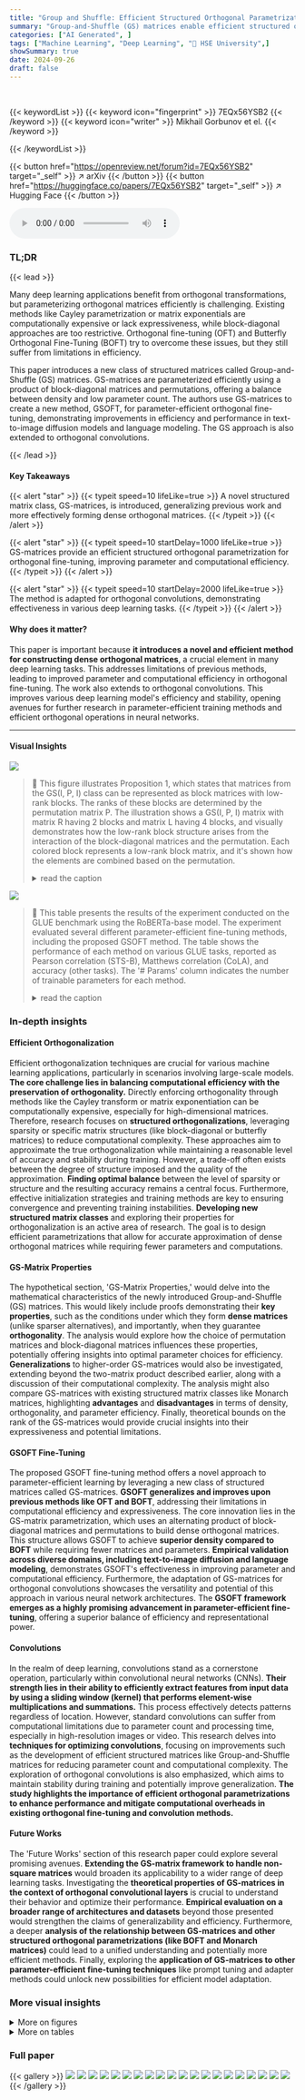 ```yaml
---
title: "Group and Shuffle: Efficient Structured Orthogonal Parametrization"
summary: "Group-and-Shuffle (GS) matrices enable efficient structured orthogonal parametrization, improving parameter and computational efficiency in orthogonal fine-tuning for deep learning."
categories: ["AI Generated", ]
tags: ["Machine Learning", "Deep Learning", "🏢 HSE University",]
showSummary: true
date: 2024-09-26
draft: false
---
```


<br>

{{< keywordList >}}
{{< keyword icon="fingerprint" >}} 7EQx56YSB2 {{< /keyword >}}
{{< keyword icon="writer" >}} Mikhail Gorbunov et el. {{< /keyword >}}
 
{{< /keywordList >}}

{{< button href="https://openreview.net/forum?id=7EQx56YSB2" target="_self" >}}
↗ arXiv
{{< /button >}}
{{< button href="https://huggingface.co/papers/7EQx56YSB2" target="_self" >}}
↗ Hugging Face
{{< /button >}}



<audio controls>
    <source src="https://ai-paper-reviewer.com/7EQx56YSB2/podcast.wav" type="audio/wav">
    Your browser does not support the audio element.
</audio>


### TL;DR


{{< lead >}}

Many deep learning applications benefit from orthogonal transformations, but parameterizing orthogonal matrices efficiently is challenging.  Existing methods like Cayley parametrization or matrix exponentials are computationally expensive or lack expressiveness, while block-diagonal approaches are too restrictive.  Orthogonal fine-tuning (OFT) and Butterfly Orthogonal Fine-Tuning (BOFT) try to overcome these issues, but they still suffer from limitations in efficiency.

This paper introduces a new class of structured matrices called Group-and-Shuffle (GS) matrices.  GS-matrices are parameterized efficiently using a product of block-diagonal matrices and permutations, offering a balance between density and low parameter count. The authors use GS-matrices to create a new method, GSOFT, for parameter-efficient orthogonal fine-tuning, demonstrating improvements in efficiency and performance in text-to-image diffusion models and language modeling. The GS approach is also extended to orthogonal convolutions.

{{< /lead >}}


#### Key Takeaways

{{< alert "star" >}}
{{< typeit speed=10 lifeLike=true >}} A novel structured matrix class, GS-matrices, is introduced, generalizing previous work and more effectively forming dense orthogonal matrices. {{< /typeit >}}
{{< /alert >}}

{{< alert "star" >}}
{{< typeit speed=10 startDelay=1000 lifeLike=true >}} GS-matrices provide an efficient structured orthogonal parametrization for orthogonal fine-tuning, improving parameter and computational efficiency. {{< /typeit >}}
{{< /alert >}}

{{< alert "star" >}}
{{< typeit speed=10 startDelay=2000 lifeLike=true >}} The method is adapted for orthogonal convolutions, demonstrating effectiveness in various deep learning tasks. {{< /typeit >}}
{{< /alert >}}

#### Why does it matter?
This paper is important because **it introduces a novel and efficient method for constructing dense orthogonal matrices**, a crucial element in many deep learning tasks. This addresses limitations of previous methods, leading to improved parameter and computational efficiency in orthogonal fine-tuning.  The work also extends to orthogonal convolutions. This improves various deep learning model's efficiency and stability, opening avenues for further research in parameter-efficient training methods and efficient orthogonal operations in neural networks.

------
#### Visual Insights



![](https://ai-paper-reviewer.com/7EQx56YSB2/figures_3_1.jpg)

> 🔼 This figure illustrates Proposition 1, which states that matrices from the GS(I, P, I) class can be represented as block matrices with low-rank blocks. The ranks of these blocks are determined by the permutation matrix P.  The illustration shows a GS(I, P, I) matrix with matrix R having 2 blocks and matrix L having 4 blocks, and visually demonstrates how the low-rank block structure arises from the interaction of the block-diagonal matrices and the permutation. Each colored block represents a low-rank block matrix, and it's shown how the elements are combined based on the permutation.
> <details>
> <summary>read the caption</summary>
> Figure 2: Illustration of Proposition 1 that provides block low-rank interpretation of GS(I, P, I) matrices. The matrix R contains 2 blocks and matrix L contains 4 blocks.
> </details>





![](https://ai-paper-reviewer.com/7EQx56YSB2/tables_8_1.jpg)

> 🔼 This table presents the results of the experiment conducted on the GLUE benchmark using the RoBERTa-base model.  The experiment evaluated several different parameter-efficient fine-tuning methods, including the proposed GSOFT method.  The table shows the performance of each method on various GLUE tasks, reported as Pearson correlation (STS-B), Matthews correlation (CoLA), and accuracy (other tasks). The '# Params' column indicates the number of trainable parameters for each method.
> <details>
> <summary>read the caption</summary>
> Table 1: Results on GLUE benchmark with RoBERTa-base model. We report Pearson correlation for STS-B, Matthew's correlation for CoLA and accuracy for other tasks. # Params denotes number of trainable parameters
> </details>





### In-depth insights


#### Efficient Orthogonalization
Efficient orthogonalization techniques are crucial for various machine learning applications, particularly in scenarios involving large-scale models.  **The core challenge lies in balancing computational efficiency with the preservation of orthogonality.**  Directly enforcing orthogonality through methods like the Cayley transform or matrix exponentiation can be computationally expensive, especially for high-dimensional matrices.  Therefore, research focuses on **structured orthogonalizations**, leveraging sparsity or specific matrix structures (like block-diagonal or butterfly matrices) to reduce computational complexity. These approaches aim to approximate the true orthogonalization while maintaining a reasonable level of accuracy and stability during training.  However, a trade-off often exists between the degree of structure imposed and the quality of the approximation.  **Finding optimal balance** between the level of sparsity or structure and the resulting accuracy remains a central focus.  Furthermore, effective initialization strategies and training methods are key to ensuring convergence and preventing training instabilities.   **Developing new structured matrix classes** and exploring their properties for orthogonalization is an active area of research.  The goal is to design efficient parametrizations that allow for accurate approximation of dense orthogonal matrices while requiring fewer parameters and computations.

#### GS-Matrix Properties
The hypothetical section, 'GS-Matrix Properties,' would delve into the mathematical characteristics of the newly introduced Group-and-Shuffle (GS) matrices.  This would likely include proofs demonstrating their **key properties**, such as the conditions under which they form **dense matrices** (unlike sparser alternatives), and importantly, when they guarantee **orthogonality**. The analysis would explore how the choice of permutation matrices and block-diagonal matrices influences these properties, potentially offering insights into optimal parameter choices for efficiency.  **Generalizations** to higher-order GS-matrices would also be investigated, extending beyond the two-matrix product described earlier, along with a discussion of their computational complexity.  The analysis might also compare GS-matrices with existing structured matrix classes like Monarch matrices, highlighting **advantages** and **disadvantages** in terms of density, orthogonality, and parameter efficiency. Finally, theoretical bounds on the rank of the GS-matrices would provide crucial insights into their expressiveness and potential limitations.

#### GSOFT Fine-Tuning
The proposed GSOFT fine-tuning method offers a novel approach to parameter-efficient learning by leveraging a new class of structured matrices called GS-matrices.  **GSOFT generalizes and improves upon previous methods like OFT and BOFT**, addressing their limitations in computational efficiency and expressiveness. The core innovation lies in the GS-matrix parametrization, which uses an alternating product of block-diagonal matrices and permutations to build dense orthogonal matrices. This structure allows GSOFT to achieve **superior density compared to BOFT** while requiring fewer matrices and parameters.  **Empirical validation across diverse domains, including text-to-image diffusion and language modeling**, demonstrates GSOFT's effectiveness in improving parameter and computational efficiency. Furthermore, the adaptation of GS-matrices for orthogonal convolutions showcases the versatility and potential of this approach in various neural network architectures. The **GSOFT framework emerges as a highly promising advancement in parameter-efficient fine-tuning**, offering a superior balance of efficiency and representational power.

#### Convolutions
In the realm of deep learning, convolutions stand as a cornerstone operation, particularly within convolutional neural networks (CNNs).  **Their strength lies in their ability to efficiently extract features from input data by using a sliding window (kernel) that performs element-wise multiplications and summations.**  This process effectively detects patterns regardless of location.  However, standard convolutions can suffer from computational limitations due to parameter count and processing time, especially in high-resolution images or video. This research delves into **techniques for optimizing convolutions**, focusing on improvements such as the development of efficient structured matrices like Group-and-Shuffle matrices for reducing parameter count and computational complexity.  The exploration of orthogonal convolutions is also emphasized, which aims to maintain stability during training and potentially improve generalization.  **The study highlights the importance of efficient orthogonal parametrizations to enhance performance and mitigate computational overheads in existing orthogonal fine-tuning and convolution methods.**

#### Future Works
The 'Future Works' section of this research paper could explore several promising avenues.  **Extending the GS-matrix framework to handle non-square matrices** would broaden its applicability to a wider range of deep learning tasks.  Investigating the **theoretical properties of GS-matrices in the context of orthogonal convolutional layers** is crucial to understand their behavior and optimize their performance.  **Empirical evaluation on a broader range of architectures and datasets** beyond those presented would strengthen the claims of generalizability and efficiency.  Furthermore, a deeper **analysis of the relationship between GS-matrices and other structured orthogonal parametrizations (like BOFT and Monarch matrices)** could lead to a unified understanding and potentially more efficient methods.  Finally, exploring the **application of GS-matrices to other parameter-efficient fine-tuning techniques** like prompt tuning and adapter methods could unlock new possibilities for efficient model adaptation.


### More visual insights

<details>
<summary>More on figures
</summary>


![](https://ai-paper-reviewer.com/7EQx56YSB2/figures_5_1.jpg)

> 🔼 This figure illustrates four different permutation matrices, denoted as P(k, 12), where k takes on the values 3, 4, 6, and 2. Each matrix represents a permutation of 12 elements. The visual representation uses nodes and arrows to depict how each element is mapped to its new position after the permutation. The figure helps to understand the effect of different permutation choices within the GS-matrix class, which is central to the paper's method for constructing efficient orthogonal matrices.
> <details>
> <summary>read the caption</summary>
> Figure 3: Illustration of P(k,12) permutations for k ∈ {3,4,6,2}.
> </details>



![](https://ai-paper-reviewer.com/7EQx56YSB2/figures_9_1.jpg)

> 🔼 This figure shows the results of subject-driven generation for different methods after 3000 training iterations.  Each row represents a different concept (a vase, a clock, and a dog). The first column shows the original concept image. The subsequent columns demonstrate generated images using LoRA, BOFT, GSOFT, and Double GSOFT, showcasing the effects of each method on generating variations of the concept while maintaining fidelity to textual prompts.
> <details>
> <summary>read the caption</summary>
> Figure 4: Subject-driven generation visual results on 3000 training iterations.
> </details>



![](https://ai-paper-reviewer.com/7EQx56YSB2/figures_16_1.jpg)

> 🔼 This figure illustrates how information flows through a layered block structure in the GS-matrix. Each node represents an element, and the connections between nodes show how information is transferred.  The number of connections from one layer to the next (b) determines the density and structure of the resulting matrix. It helps visualize the concept of 'group-and-shuffle' as the information passes through multiple layers of block diagonal matrices and permutations. This specific structure is relevant to demonstrating the theorem related to achieving a dense matrix representation using GS matrices.
> <details>
> <summary>read the caption</summary>
> Figure 5: Demonstration of information transition through a block structure. Each node is connected to exactly b consecutive nodes from the next level.
> </details>



![](https://ai-paper-reviewer.com/7EQx56YSB2/figures_17_1.jpg)

> 🔼 This figure shows a graphical representation of the image similarity (IS) and text similarity (TS) metrics for various methods on the subject-driven generation task, comparing results after 1000 and 3000 training iterations.  It illustrates the tradeoff between the two metrics for different models (LoRA, GSOFT, Double GSOFT, BOFT, and a full model) and parameters.
> <details>
> <summary>read the caption</summary>
> Figure 6: Image and text similarity visualisation for different methods on subject-driven generation.
> </details>



![](https://ai-paper-reviewer.com/7EQx56YSB2/figures_18_1.jpg)

> 🔼 This figure shows the results of subject-driven image generation using different methods after 3000 training iterations.  The top row displays the original concept image and the following rows show images generated using various methods, including LORA, BOFT, GSOFT, and Double GSOFT. Each concept is represented by several rows, showing the different generated images for each method.  The caption is intentionally short as the figure itself shows the results.
> <details>
> <summary>read the caption</summary>
> Figure 4: Subject-driven generation visual results on 3000 training iterations.
> </details>



![](https://ai-paper-reviewer.com/7EQx56YSB2/figures_19_1.jpg)

> 🔼 This figure shows the results of subject-driven generation using different methods after 3000 training iterations.  It compares the image generation quality of several approaches: LoRA (with different rank values), BOFT (with different rank and number of matrices m), GSOFT, and Double GSOFT.  Each row presents a different concept, while the columns showcase images generated with each method. The images illustrate how well each method generates images corresponding to a specific textual description, considering both the concept's fidelity and the adherence to the prompt.
> <details>
> <summary>read the caption</summary>
> Figure 4: Subject-driven generation visual results on 3000 training iterations.
> </details>



</details>




<details>
<summary>More on tables
</summary>


![](https://ai-paper-reviewer.com/7EQx56YSB2/tables_8_2.jpg)
> 🔼 This table presents the results of subject-driven generation experiments using different parameter-efficient fine-tuning methods.  It shows the number of trainable parameters (# Params), training time in hours on a single V100 GPU, CLIP image similarity (CLIP-I↑), and CLIP text similarity (CLIP-T↑) for various models: Full model (all parameters trained), LoRA, BOFT, GSOFT, and Double GSOFT.  The table helps in comparing the efficiency and effectiveness of different methods for this task.
> <details>
> <summary>read the caption</summary>
> Table 2: Results on subject-driven generation. # Params denotes the number of training parameters in each parametrization. Training time is computed for 3000 iterations on a single GPU V100 in hours.
> </details>

![](https://ai-paper-reviewer.com/7EQx56YSB2/tables_9_1.jpg)
> 🔼 This table presents the results of training a LipConvnet-15 architecture on the CIFAR-100 dataset.  It compares the performance of standard skew orthogonal convolutions (SOC) with the proposed GS orthogonal convolutions (GS-SOC). The table shows the number of parameters, the number of groups used in the grouped convolutional layers, speedup factor compared to SOC, the activation function used, the accuracy, and robust accuracy achieved by each model. Different configurations of GS-SOC are evaluated by varying the number of groups in the two grouped convolutional layers and using different activation functions and permutation types within the ChShuffle operator.
> <details>
> <summary>read the caption</summary>
> Table 3: Results of training LipConvnet-15 architecture on CIFAR-100. (a, b) in “Groups” column denotes number of groups in two grouped exponential convolutions (with kernel sizes 3 and 1). (a, -) corresponds to only one GS orthogonal convolutional layer. Before each grouped layer with k groups use a ChShuffle operator.
> </details>

![](https://ai-paper-reviewer.com/7EQx56YSB2/tables_20_1.jpg)
> 🔼 This table presents the results of training a LipConvnet-15 architecture on the CIFAR-100 dataset. It compares different configurations of the GS-orthogonal convolution layer, varying the number of groups, the speedup achieved, the activation function used, the permutation method applied, and the resulting accuracy and robust accuracy.  The table helps to analyze the impact of various design choices on model performance and efficiency.
> <details>
> <summary>read the caption</summary>
> Table 3: Results of training LipConvnet-15 architecture on CIFAR-100. (a, b) in “Groups” column denotes number of groups in two grouped exponential convolutions (with kernel sizes 3 and 1). (a, -) corresponds to only one GS orthogonal convolutional layer. Before each grouped layer with k groups use a ChShuffle operator.
> </details>

</details>




### Full paper

{{< gallery >}}
<img src="https://ai-paper-reviewer.com/7EQx56YSB2/1.png" class="grid-w50 md:grid-w33 xl:grid-w25" />
<img src="https://ai-paper-reviewer.com/7EQx56YSB2/2.png" class="grid-w50 md:grid-w33 xl:grid-w25" />
<img src="https://ai-paper-reviewer.com/7EQx56YSB2/3.png" class="grid-w50 md:grid-w33 xl:grid-w25" />
<img src="https://ai-paper-reviewer.com/7EQx56YSB2/4.png" class="grid-w50 md:grid-w33 xl:grid-w25" />
<img src="https://ai-paper-reviewer.com/7EQx56YSB2/5.png" class="grid-w50 md:grid-w33 xl:grid-w25" />
<img src="https://ai-paper-reviewer.com/7EQx56YSB2/6.png" class="grid-w50 md:grid-w33 xl:grid-w25" />
<img src="https://ai-paper-reviewer.com/7EQx56YSB2/7.png" class="grid-w50 md:grid-w33 xl:grid-w25" />
<img src="https://ai-paper-reviewer.com/7EQx56YSB2/8.png" class="grid-w50 md:grid-w33 xl:grid-w25" />
<img src="https://ai-paper-reviewer.com/7EQx56YSB2/9.png" class="grid-w50 md:grid-w33 xl:grid-w25" />
<img src="https://ai-paper-reviewer.com/7EQx56YSB2/10.png" class="grid-w50 md:grid-w33 xl:grid-w25" />
<img src="https://ai-paper-reviewer.com/7EQx56YSB2/11.png" class="grid-w50 md:grid-w33 xl:grid-w25" />
<img src="https://ai-paper-reviewer.com/7EQx56YSB2/12.png" class="grid-w50 md:grid-w33 xl:grid-w25" />
<img src="https://ai-paper-reviewer.com/7EQx56YSB2/13.png" class="grid-w50 md:grid-w33 xl:grid-w25" />
<img src="https://ai-paper-reviewer.com/7EQx56YSB2/14.png" class="grid-w50 md:grid-w33 xl:grid-w25" />
<img src="https://ai-paper-reviewer.com/7EQx56YSB2/15.png" class="grid-w50 md:grid-w33 xl:grid-w25" />
<img src="https://ai-paper-reviewer.com/7EQx56YSB2/16.png" class="grid-w50 md:grid-w33 xl:grid-w25" />
<img src="https://ai-paper-reviewer.com/7EQx56YSB2/17.png" class="grid-w50 md:grid-w33 xl:grid-w25" />
<img src="https://ai-paper-reviewer.com/7EQx56YSB2/18.png" class="grid-w50 md:grid-w33 xl:grid-w25" />
<img src="https://ai-paper-reviewer.com/7EQx56YSB2/19.png" class="grid-w50 md:grid-w33 xl:grid-w25" />
<img src="https://ai-paper-reviewer.com/7EQx56YSB2/20.png" class="grid-w50 md:grid-w33 xl:grid-w25" />
{{< /gallery >}}